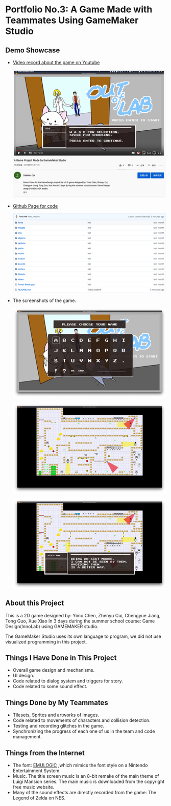 # Portfolio No.3: A Game Made with Teammates Using GameMaker Studio


## Demo Showcase

- [Video record about the game on Youtube](https://youtu.be/GJWobm59nBI) 
	
	![avatar](./img/img005.jpg)

- [Github Page for code](https://github.com/TomJinW/PortfolioNo3) 

	![avatar](./img/img004.png)

- The screenshots of the game.

	![avatar](./img/img001.jpg)
	
	![avatar](./img/img002.jpg)
		
	![avatar](./img/img003.jpg)
	
## About this Project

This is a 2D game designed by: Yimo Chen, Zhenyu Cui, Chengyue Jiang, Tong Guo, Xue Xiao In 3 days during the summer school course: Game Design(InnoLab) using GAMEMAKER studio.

The GameMaker Studio uses its own language to program, we did not use visualized programming in this project.

## Things I Have Done in This Project

- Overall game design and mechanisms.
- UI design.
- Code related to dialog system and triggers for story.
- Code related to some sound effect.

## Things Done by My Teammates

- Tilesets, Sprites and artworks of images.
- Code related to movements of characters and collision detection.
- Testing and recording glitches in the game.
- Synchronizing the progress of each one of us in the team and code management.

## Things from the Internet

- The font: [EMULOGIC](https://www.fontspace.com/freaky-fonts/emulogic) ,which mimics the font style on a Nintendo Entertainment System.
- Music. The title screen music is an 8-bit remake of the main theme of Luigi Mansion series. The main music is downloaded from the copyright free music website.
- Many of the sound effects are directly recorded from the game: The Legend of Zelda on NES.